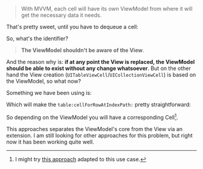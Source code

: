 >With MVVM, each cell will have its own ViewModel from where it will get the necessary data it needs.

That's pretty sweet, until you have to dequeue a cell:

<script src="https://gist.github.com/RuiAAPeres/d49ec71b53873d9b43b6.js"></script>

So, what's the identifier? 

> **The ViewModel shouldn't be aware of the View**.

And the reason why is: **if at any point the View is replaced, the ViewModel should be able to exist without any change whatsoever**. But on the other hand the View creation (`UITableViewCell`/`UICollectionViewCell`) is based on the ViewModel, so what now?  

Something we have been using is:

<script src="https://gist.github.com/RuiAAPeres/5ff2be0fdf7c90b2e696.js"></script>

Which will make the `table:cellForRowAtIndexPath:` pretty straightforward:

<script src="https://gist.github.com/RuiAAPeres/b9f65c24ad2ca2b3724d.js"></script>

So depending on the ViewModel you will have a corresponding Cell[^n]. 

This approaches separates the ViewModel's core from the View via an extension. I am still looking for other approaches for this problem, but right now it has been working quite well. 


[^n]: I might try [this approach](https://alisoftware.github.io/swift/generics/2016/01/06/generic-tableviewcells/) adapted to this use case.